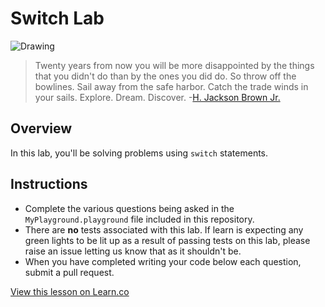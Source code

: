 # Switch Lab


![Drawing](http://i.imgur.com/G7cbY5w.jpg?1)

> Twenty years from now you will be more disappointed by the things that you didn't do than by the ones you did do. So throw off the bowlines. Sail away from the safe harbor. Catch the trade winds in your sails. Explore. Dream. Discover. -[H. Jackson Brown Jr.](https://en.wikipedia.org/wiki/H._Jackson_Brown,_Jr.)


## Overview 

In this lab, you'll be solving problems using `switch` statements. 


## Instructions

* Complete the various questions being asked in the `MyPlayground.playground` file included in this repository. 
* There are **no** tests associated with this lab. If learn is expecting any green lights to be lit up as a result of passing tests on this lab, please raise an issue letting us know that as it shouldn't be.
* When you have completed writing your code below each question, submit a pull request.



<a href='https://learn.co/lessons/SwitchLab' data-visibility='hidden'>View this lesson on Learn.co</a>
